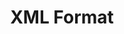 ---
title: XML Format
redirect_from:
 - /learn/docs/command-line-tools/project-files/xml-format/
 - /learn/resources/command-line-tools/project-files/xml-format/
redirect_to: http://lime.software/docs/project-files/xml-format/
---